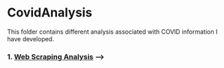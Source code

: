 # CovidAnalysis

This folder contains different analysis associated with COVID information I have developed. 

### 1. [Web Scraping Analysis](./CovidAnalysis/README.md) -->
